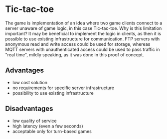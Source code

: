 # Tic-tac-toe

The game is implementation of an idea where two game clients connect to a server unaware of game logic, in this case Tic-tac-toe. Why is this limitation important? It may be beneficial to implement the logic in clients, as then it is possible to use existing infrastructure for communication. FTP servers with anonymous read and write access could be used for storage, whereas MQTT servers with unauthenticated access could be used to pass traffic in "real time", mildly speaking, as it was done in this proof of concept.

## Advantages

- low cost solution
- no requirements for specific server infrastructure
- possibility to use existing infrastructure

## Disadvantages

- low quality of service
- high latency (even a few seconds)
- acceptable only for turn-based games
